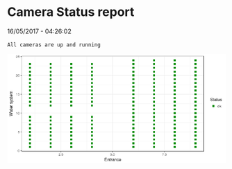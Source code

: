 Camera Status report
================
16/05/2017 - 04:26:02

    All cameras are up and running

![](camreport_files/figure-markdown_github/unnamed-chunk-2-1.png)
